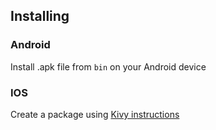 ## Installing
### Android
Install .apk file from `bin` on your Android device
### IOS
Create a package using [Kivy instructions](https://kivy.org/doc/stable/guide/packaging-ios.html)
